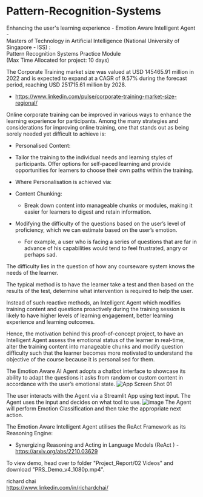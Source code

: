 # Pattern-Recognition-Systems
Enhancing the user's learning experience - Emotion Aware Intelligent Agent - <br>
Masters of Technology in Artificial Intelligence (National University of Singapore - ISS) :<br>Pattern Recognition Systems Practice Module
<br>(Max Time Allocated for project: 10 days)

The Corporate Training market size was valued at USD 145465.91 million in 2022 and is expected to expand at a CAGR of 9.57% during the forecast period, reaching USD 251715.61 million by 2028.
-	https://www.linkedin.com/pulse/corporate-training-market-size-regional/

Online corporate training can be improved in various ways to enhance the learning experience for participants. Among the many strategies and considerations for improving online training, one that stands out as being sorely needed yet difficult to achieve is:
-	Personalised Content: 
  - Tailor the training to the individual needs and learning styles of participants. Offer options for self-paced learning and provide opportunities for learners to choose their own paths within the training.
    
-	Where Personalisation is achieved via:
  - Content Chunking: 
    - Break down content into manageable chunks or modules, making it easier for learners to digest and retain information.
  - Modifying the difficulty of the questions based on the user’s level of proficiency, which we can estimate based on the user’s emotion. 
    - For example, a user who is facing a series of questions that are far in advance of his capabilities would tend to feel frustrated, angry or perhaps sad.

The difficulty lies in the question of how any courseware system knows the needs of the learner. 

The typical method is to have the learner take a test and then based on the results of the test, determine what intervention is required to help the user. 

Instead of such reactive methods, an Intelligent Agent which modifies training content and questions proactively during the training session is likely to have higher levels of learning engagement, better learning experience and learning outcomes.

Hence, the motivation behind this proof-of-concept project, to have an Intelligent Agent assess the emotional status of the learner in real-time, alter the training content into manageable chunks and modify question difficulty such that the learner becomes more motivated to understand the objective of the course because it is personalised for them.

The Emotion Aware AI Agent adopts a chatbot interface to showcase its ability to adapt the questions it asks from random or custom content in accordance with the user’s emotional state.
![App Screen Shot 01](https://github.com/atsui888/Pattern-Recognition-Systems/assets/18540586/ae230377-1ef6-445d-b0a1-b91507a5e6f3)

The user interacts with the Agent via a Streamlit App using text input. The Agent uses the input and decides on what tool to use. 
![image](https://github.com/atsui888/Pattern-Recognition-Systems/assets/18540586/c1d1eba9-40ec-477f-ae4b-8adc358d5f07)
The Agent will perform Emotion Classification and then take the appropriate next action.

The Emotion Aware Intelligent Agent utilises the ReAct Framework as its Reasoning Engine:
- Synergizing Reasoning and Acting in Language Models (ReAct ) - https://arxiv.org/abs/2210.03629

To view demo, head over to folder "Project_Report/02 Videos" and download "PRS_Demo_v4_1080p.mp4".

richard chai<br>
https://www.linkedin.com/in/richardchai/




